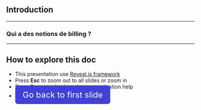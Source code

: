 ## Introduction

----

### Qui a des notions de billing ?

----

## How to explore this doc

* This presentation use [Reveal.js framework](https://revealjs.com/#/)
* Press **Esc** to zoom out to all slides or zoom in
* Press **?** on your keyboard to get navigation help
* <a href="#/" style="font-size: 22px; background: #4141d8; text-decoration: none; padding: 20px; padding-top: 12px; padding-bottom: 12px; color: white; border-radius: 7px;">Go back to first slide</a>

